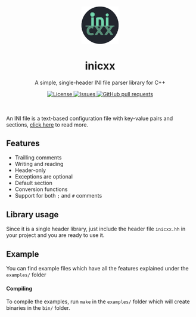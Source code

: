<p align="center">
	<img width="100px" src="assets/logo.png"/>
	<h1 align="center">inicxx</h2>
	<p align="center">A simple, single-header INI file parser library for C++</p>
</p>
<p align="center">
	<a href="./LICENSE">
		<img alt="License" src="https://img.shields.io/badge/license-GPL-blue?color=7aca00"/>
	</a>
	<a href="https://github.com/LordOfTrident/jsoncxx/issues">
		<img alt="Issues" src="https://img.shields.io/github/issues/LordOfTrident/jsoncxx?color=0088ff"/>
	</a>
	<a href="https://github.com/LordOfTrident/jsoncxx/pulls">
		<img alt="GitHub pull requests" src="https://img.shields.io/github/issues-pr/LordOfTrident/jsoncxx?color=0088ff"/>
	</a>
	<br><br><br>
</p>

An INI file is a text-based configuration file with key-value pairs and sections, [click here](https://en.wikipedia.org/wiki/INI_file) to read more.

## Features
- Trailling comments
- Writing and reading
- Header-only
- Exceptions are optional
- Default section
- Conversion functions
- Support for both `;` and `#` comments

## Library usage
Since it is a single header library, just include the header file `inicxx.hh` in your project and you are ready to use it.

## Example
You can find example files which have all the features explained under the `examples/` folder
#### Compiling
To compile the examples, run `make` in the `examples/` folder which will create binaries in the `bin/` folder.
